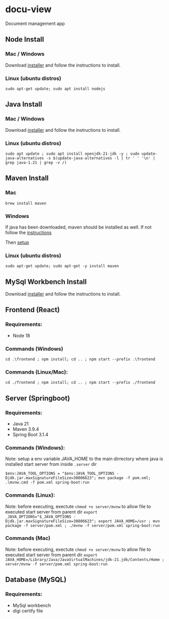 # docu-view

Document management app

## Node Install

### Mac / Windows

Download [installer](https://nodejs.org/en/download) and follow the instructions to install.

### Linux (ubuntu distros)

``sudo apt-get update; sudo apt install nodejs``

## Java Install

### Mac / Windows

Download [installer](https://www.java.com/en/download/) and follow the instructions to install.

### Linux (ubuntu distros)

``sudo apt update ; sudo apt install openjdk-21-jdk -y ; sudo update-java-alternatives -s $(update-java-alternatives -l | tr ' ' '\n' | grep java-1.21 | grep -v /)``

## Maven Install

### Mac

``brew install maven``

### Windows

If java has been downloaded, maven should be installed as well. If not follow the [instructions](https://maven.apache.org/install.html)

Then [setup](https://maven.apache.org/guides/getting-started/windows-prerequisites.html)

### Linux (ubuntu distros)

``sudo apt-get update; sudo apt-get -y install maven``

## MySql Workbench Install

Download [installer](https://dev.mysql.com/downloads/workbench/) and follow the instructions to install.

## Frontend (React)

### Requirements:

* Node 18

### Commands (Windows)

``cd .\frontend ; npm install; cd .. ; npm start --prefix .\frontend``

### Commands (Linux/Mac):

``cd ./frontend ; npm install; cd .. ; npm start --prefix ./frontend``

## Server (Springboot)

### Requirements:

* Java 21
* Maven 3.9.4
* Spring Boot 3.1.4

### Commands (Windows):

Note: setup a env variable JAVA_HOME to the main dirrectory where java is installed
start server from inside `.server`  dir

``$env:JAVA_TOOL_OPTIONS = "$env:JAVA_TOOL_OPTIONS -Djdk.jar.maxSignatureFileSize=30806623"; mvn package -f pom.xml; .\mvnw.cmd -f pom.xml spring-boot:run``

### Commands (Linux):

Note: before executing, exectute ``chmod +x server/mvnw`` to allow file to executed
start server from parent dir
``export _JAVA_OPTIONS="$_JAVA_OPTIONS -Djdk.jar.maxSignatureFileSize=30806623"; export JAVA_HOME=/usr ; mvn package -f server/pom.xml ; ./mvnw -f server/pom.xml spring-boot:run``

### Commands (Mac)

Note: before executing, exectute ``chmod +x server/mvnw`` to allow file to executed
start server from parent dir
``export JAVA_HOME=/Library/Java/JavaVirtualMachines/jdk-21.jdk/Contents/Home ; server/mvnw -f server/pom.xml spring-boot:run``

## Database (MySQL)

### Requirements:

* MySql workbench
* digi certify file
